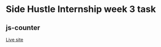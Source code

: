 # Side Hustle Internship week 3 task

## js-counter

[Live site](https://side-hustle-js-task.netlify.app)

